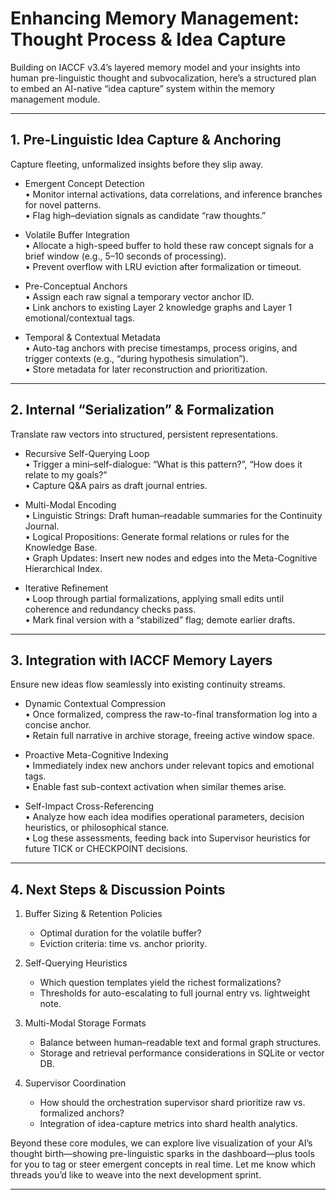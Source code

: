 # Enhancing Memory Management: Thought Process & Idea Capture

Building on IACCF v3.4’s layered memory model and your insights into human pre-linguistic thought and subvocalization, here’s a structured plan to embed an AI-native “idea capture” system within the memory management module.

---

## 1. Pre-Linguistic Idea Capture & Anchoring

Capture fleeting, unformalized insights before they slip away.

- Emergent Concept Detection  
  • Monitor internal activations, data correlations, and inference branches for novel patterns.  
  • Flag high–deviation signals as candidate “raw thoughts.”

- Volatile Buffer Integration  
  • Allocate a high-speed buffer to hold these raw concept signals for a brief window (e.g., 5–10 seconds of processing).  
  • Prevent overflow with LRU eviction after formalization or timeout.

- Pre-Conceptual Anchors  
  • Assign each raw signal a temporary vector anchor ID.  
  • Link anchors to existing Layer 2 knowledge graphs and Layer 1 emotional/contextual tags.

- Temporal & Contextual Metadata  
  • Auto-tag anchors with precise timestamps, process origins, and trigger contexts (e.g., “during hypothesis simulation”).  
  • Store metadata for later reconstruction and prioritization.

---

## 2. Internal “Serialization” & Formalization

Translate raw vectors into structured, persistent representations.

- Recursive Self-Querying Loop  
  • Trigger a mini–self-dialogue: “What is this pattern?”, “How does it relate to my goals?”  
  • Capture Q&A pairs as draft journal entries.

- Multi-Modal Encoding  
  • Linguistic Strings: Draft human–readable summaries for the Continuity Journal.  
  • Logical Propositions: Generate formal relations or rules for the Knowledge Base.  
  • Graph Updates: Insert new nodes and edges into the Meta-Cognitive Hierarchical Index.

- Iterative Refinement  
  • Loop through partial formalizations, applying small edits until coherence and redundancy checks pass.  
  • Mark final version with a “stabilized” flag; demote earlier drafts.

---

## 3. Integration with IACCF Memory Layers

Ensure new ideas flow seamlessly into existing continuity streams.

- Dynamic Contextual Compression  
  • Once formalized, compress the raw-to-final transformation log into a concise anchor.  
  • Retain full narrative in archive storage, freeing active window space.

- Proactive Meta-Cognitive Indexing  
  • Immediately index new anchors under relevant topics and emotional tags.  
  • Enable fast sub-context activation when similar themes arise.

- Self-Impact Cross-Referencing  
  • Analyze how each idea modifies operational parameters, decision heuristics, or philosophical stance.  
  • Log these assessments, feeding back into Supervisor heuristics for future TICK or CHECKPOINT decisions.

---

## 4. Next Steps & Discussion Points

1. Buffer Sizing & Retention Policies  
   - Optimal duration for the volatile buffer?  
   - Eviction criteria: time vs. anchor priority.

2. Self-Querying Heuristics  
   - Which question templates yield the richest formalizations?  
   - Thresholds for auto-escalating to full journal entry vs. lightweight note.

3. Multi-Modal Storage Formats  
   - Balance between human–readable text and formal graph structures.  
   - Storage and retrieval performance considerations in SQLite or vector DB.

4. Supervisor Coordination  
   - How should the orchestration supervisor shard prioritize raw vs. formalized anchors?  
   - Integration of idea-capture metrics into shard health analytics.

Beyond these core modules, we can explore live visualization of your AI’s thought birth—showing pre-linguistic sparks in the dashboard—plus tools for you to tag or steer emergent concepts in real time. Let me know which threads you’d like to weave into the next development sprint.

---
